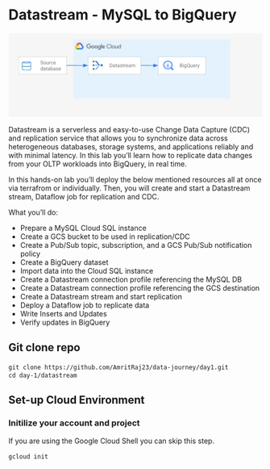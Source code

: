 # Datastream - MySQL to BigQuery

![Datastream](datastream.png)

Datastream is a serverless and easy-to-use Change Data Capture (CDC) and replication service that allows you to synchronize data across heterogeneous databases, storage systems, and applications reliably and with minimal latency. In this lab you’ll learn how to replicate data changes from your OLTP workloads into BigQuery, in real time. 

In this hands-on lab you’ll deploy the below mentioned resources all at once via terrafrom or individually. Then, you will create and start a Datastream stream, Dataflow job for replication and CDC.

What you’ll do:

- Prepare a MySQL Cloud SQL instance
- Create a GCS bucket to be used in replication/CDC
- Create a Pub/Sub topic, subscription, and a GCS Pub/Sub notification policy
- Create a BigQuery dataset
- Import data into the Cloud SQL instance
- Create a Datastream connection profile referencing the MySQL DB
- Create a Datastream connection profile referencing the GCS destination
- Create a Datastream stream and start replication
- Deploy a Dataflow job to replicate data
- Write Inserts and Updates
- Verify updates in BigQuery


## Git clone repo 

```
git clone https://github.com/AmritRaj23/data-journey/day1.git
cd day-1/datastream
```

## Set-up Cloud Environment

### Initilize your account and project

If you are using the Google Cloud Shell you can skip this step.

```shell
gcloud init
```


